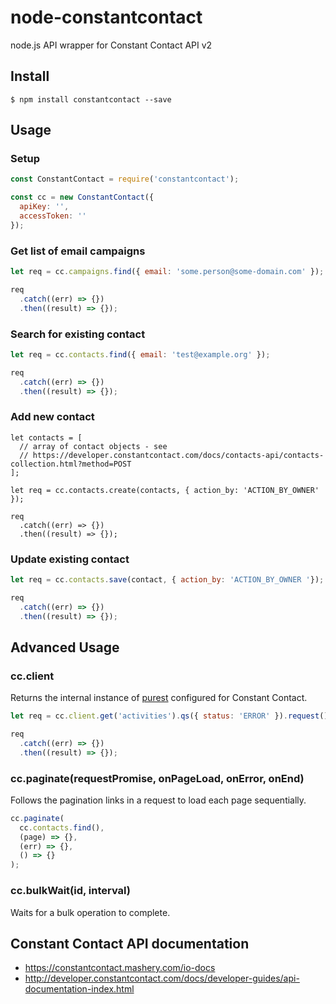 # node-constantcontact

node.js API wrapper for Constant Contact API v2

## Install

```
$ npm install constantcontact --save
```

## Usage

### Setup

```javascript
const ConstantContact = require('constantcontact');

const cc = new ConstantContact({
  apiKey: '',
  accessToken: ''
});
```
  
### Get list of email campaigns
    
```javascript
let req = cc.campaigns.find({ email: 'some.person@some-domain.com' });

req
  .catch((err) => {})
  .then((result) => {});
```

### Search for existing contact

```javascript
let req = cc.contacts.find({ email: 'test@example.org' });

req
  .catch((err) => {})
  .then((result) => {});
```

### Add new contact

```
let contacts = [
  // array of contact objects - see
  // https://developer.constantcontact.com/docs/contacts-api/contacts-collection.html?method=POST
];

let req = cc.contacts.create(contacts, { action_by: 'ACTION_BY_OWNER' });

req
  .catch((err) => {})
  .then((result) => {});
```

### Update existing contact

```javascript
let req = cc.contacts.save(contact, { action_by: 'ACTION_BY_OWNER '});

req
  .catch((err) => {})
  .then((result) => {});
```

## Advanced Usage

### cc.client

Returns the internal instance of [purest](https://npmjs.com/package/purest) configured for Constant Contact.

```javascript
let req = cc.client.get('activities').qs({ status: 'ERROR' }).request();

req
  .catch((err) => {})
  .then((result) => {});
```

### cc.paginate(requestPromise, onPageLoad, onError, onEnd)

Follows the pagination links in a request to load each page sequentially.

```javascript
cc.paginate(
  cc.contacts.find(),
  (page) => {},
  (err) => {},
  () => {}
);
```

### cc.bulkWait(id, interval)

Waits for a bulk operation to complete.

## Constant Contact API documentation

* https://constantcontact.mashery.com/io-docs
* http://developer.constantcontact.com/docs/developer-guides/api-documentation-index.html
